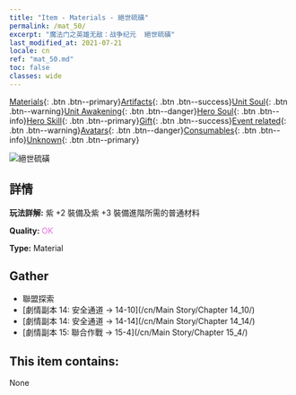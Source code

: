 ```yaml
---
title: "Item - Materials - 絕世硫磺"
permalink: /mat_50/
excerpt: "魔法门之英雄无敌：战争纪元  絕世硫磺"
last_modified_at: 2021-07-21
locale: cn
ref: "mat_50.md"
toc: false
classes: wide
---
```

 [Materials](/ItemsCN/){: .btn .btn--primary}[Artifacts](/ItemsCN/Artifacts/){: .btn .btn--success}[Unit Soul](/ItemsCN/UnitSoul/){: .btn .btn--warning}[Unit Awakening](/ItemsCN/UnitAwakening/){: .btn .btn--danger}[Hero Soul](/ItemsCN/HeroSoul/){: .btn .btn--info}[Hero Skill](/ItemsCN/HeroSkill/){: .btn .btn--primary}[Gift](/ItemsCN/Gift/){: .btn .btn--success}[Event related](/ItemsCN/Events/){: .btn .btn--warning}[Avatars](/ItemsCN/Avatars/){: .btn .btn--danger}[Consumables](/ItemsCN/Consumables/){: .btn .btn--info}[Unknown](/ItemsCN/Unknown/){: .btn .btn--primary}

 ![絕世硫磺](/images/t/i_cailiao_liuhuang2.png)

## 詳情
 **玩法詳解:** 紫 +2 裝備及紫 +3 裝備進階所需的普通材料

 **Quality:** <span style="color: #DA70D6">OK</span>

 **Type:** Material

## Gather

*    聯盟探索 
*    [劇情副本 14: 安全通道 -> 14-10](/cn/Main Story/Chapter 14_10/) 
*    [劇情副本 14: 安全通道 -> 14-14](/cn/Main Story/Chapter 14_14/) 
*    [劇情副本 15: 聯合作戰 -> 15-4](/cn/Main Story/Chapter 15_4/) 

## This item contains:

  None

